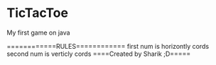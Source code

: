 # TicTacToe
My first game on java

============RULES============
first num is horizontly cords
second num is verticly cords
====Created by Sharik ;D=====

